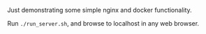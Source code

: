 Just demonstrating some simple nginx and docker functionality.

Run `./run_server.sh`, and browse to localhost in any web browser.